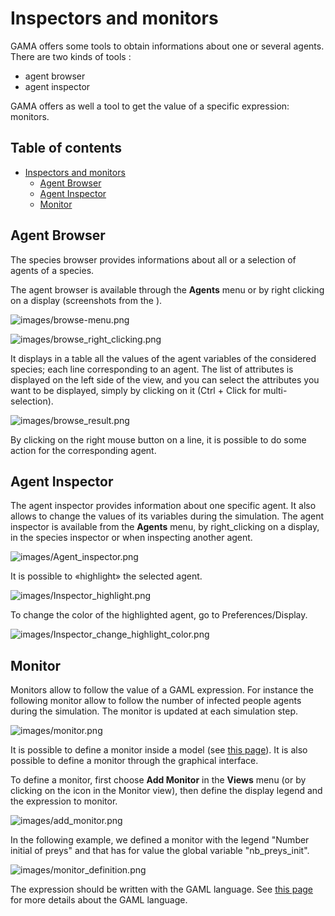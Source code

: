 
# Inspectors and monitors

GAMA offers some tools to obtain informations about one or several agents. There are two kinds of tools :
* agent browser
* agent inspector

GAMA offers as well a tool to get the value of a specific expression: monitors.

## Table of contents 

* [Inspectors and monitors](#inspectors-and-monitors)
	* [Agent Browser](#agent-browser)
	* [Agent Inspector](#agent-inspector)
	* [Monitor](#monitor)


## Agent Browser
The species browser provides informations about all or a selection of agents of a species.

The agent browser is available through the **Agents** menu or by right clicking on a display (screenshots from the ).

![images/browse-menu.png](resources/images/runningExperiments/browse-menu.png)


![images/browse_right_clicking.png](resources/images/runningExperiments/browse_right_clicking.png)


It displays in a table all the values of the agent variables of the considered species; each line corresponding to an agent. The list of attributes is displayed on the left side of the view, and you can select the attributes you want to be displayed, simply by clicking on it (Ctrl + Click for multi-selection).

![images/browse_result.png](resources/images/runningExperiments/browse_result.png)


By clicking on the right mouse button on a line, it is possible to do some action for the corresponding agent.





## Agent Inspector
The agent inspector provides information about one specific agent. It also allows to change the values of its variables during the simulation. The agent inspector is available from the **Agents** menu, by right\_clicking on a display, in the species inspector or when inspecting another agent.

![images/Agent_inspector.png](resources/images/runningExperiments/Agent_inspector.png)

It is possible to «highlight» the selected agent.

![images/Inspector_highlight.png](resources/images/runningExperiments/Inspector_highlight.png)

To change the color of the highlighted agent, go to Preferences/Display.

![images/Inspector_change_highlight_color.png](resources/images/runningExperiments/Inspector_change_highlight_color.png)



## Monitor
Monitors allow to follow the value of a GAML expression. For instance the following monitor allow to follow the number of infected people agents during the simulation. The monitor is updated at each simulation step.

![images/monitor.png](resources/images/runningExperiments/monitor.png)



It is possible to define a monitor inside a model (see [this page](DefiningMonitorsAndInspectors)). It is also possible to define a monitor through the graphical interface.

To define a monitor, first choose **Add Monitor** in the **Views** menu (or by clicking on the icon in the Monitor view), then define the display legend and the expression to monitor.

![images/add_monitor.png](resources/images/runningExperiments/add_monitor.png)

In the following example, we defined a monitor with the legend "Number initial of preys" and that has for value the global variable "nb_preys_init".

![images/monitor_definition.png](resources/images/runningExperiments/monitor_definition.png)

The expression should be written with the GAML language. See [this page](GamlReference) for more details about the GAML language.